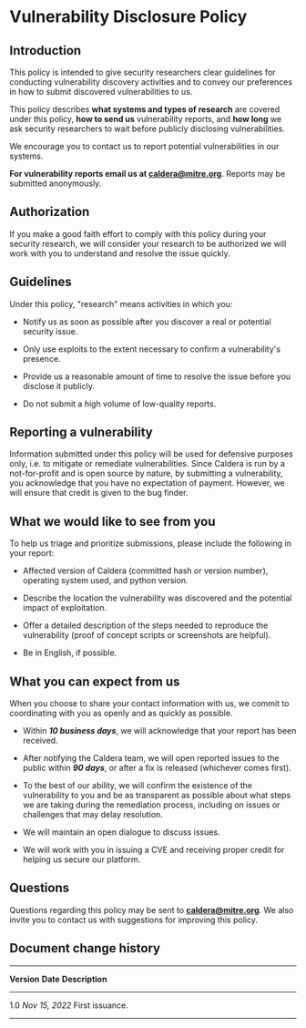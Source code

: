# Vulnerability Disclosure Policy 

## Introduction

This policy is intended to give security researchers clear guidelines for conducting vulnerability discovery activities and to convey our preferences in how to submit discovered vulnerabilities to us.

This policy describes **what systems and types of research** are covered under this policy, **how to send us** vulnerability reports, and **how long** we ask security researchers to wait before publicly disclosing vulnerabilities.

We encourage you to contact us to report potential vulnerabilities in our systems.

**For vulnerability reports email us at <caldera@mitre.org>**. Reports may be submitted anonymously.  

## Authorization 

If you make a good faith effort to comply with this policy during your security research, we will consider your research to be authorized we will work with you to understand and resolve the issue quickly.  

## Guidelines

Under this policy, "research" means activities in which you:

-   Notify us as soon as possible after you discover a real or potential security issue.

-   Only use exploits to the extent necessary to confirm a vulnerability's presence.

-   Provide us a reasonable amount of time to resolve the issue before you disclose it publicly.

-   Do not submit a high volume of low-quality reports.  

## Reporting a vulnerability

Information submitted under this policy will be used for defensive purposes only, i.e. to mitigate or remediate vulnerabilities. Since Caldera is run by a not-for-profit and is open source by nature, by
submitting a vulnerability, you acknowledge that you have no expectation of payment. However, we will ensure that credit is given to the bug finder.  

## What we would like to see from you

To help us triage and prioritize submissions, please include the following in your report:

- Affected version of Caldera (committed hash or version number), operating system used, and python version.

- Describe the location the vulnerability was discovered and the potential impact of exploitation.

- Offer a detailed description of the steps needed to reproduce the vulnerability (proof of concept scripts or screenshots are helpful).

- Be in English, if possible.  

## What you can expect from us

When you choose to share your contact information with us, we commit to coordinating with you as openly and as quickly as possible.

-   Within ***10 business days***, we will acknowledge that your report has been received.

-   After notifying the Caldera team, we will open reported issues to the public within ***90 days***, or after a fix is released (whichever comes first).

-   To the best of our ability, we will confirm the existence of the vulnerability to you and be as transparent as possible about what steps we are taking during the remediation process, including on issues or challenges that may delay resolution.

-   We will maintain an open dialogue to discuss issues.

-   We will work with you in issuing a CVE and receiving proper credit for helping us secure our platform.  

## Questions

Questions regarding this policy may be sent to [**caldera@mitre.org**](mailto:caldera@mitre.org). We also invite you to contact us with suggestions for improving this policy.  

## Document change history

  -----------------------------------------------------------------------------
  **Version**   **Date**                                **Description**
  ------------- --------------------------------------- -----------------------
  1.0           *Nov 15, 2022*                       First issuance.

  -----------------------------------------------------------------------------

